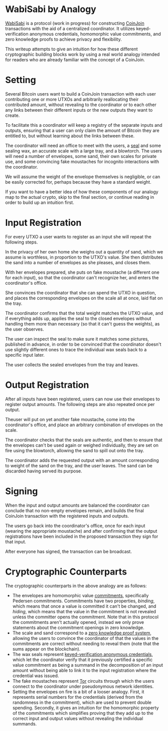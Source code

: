 # WabiSabi by Analogy

[WabiSabi](https://github.com/zkSNACKs/WabiSabi) is a protocol (work in
progress) for constructing
[CoinJoin](https://bitcointalk.org/index.php?topic=279249.0)
transactions with the aid of a centralized coordinator. It utilizes
keyed-verification anonymous credentials, homomorphic value commitments,
and zero knowledge proofs to achieve privacy and flexibility.

This writeup attempts to give an intuition for how these different
cryptographic building blocks work by using a real world analogy
intended for readers who are already familiar with the concept of a
CoinJoin.

# Setting

Several Bitcoin users want to build a CoinJoin transaction with each
user contributing one or more UTXOs and arbitrarily reallocating their
contributed amount, without revealing to the coordinator or to each
other any links between their different inputs or the new outputs they
want to create.

To facilitate this a coordinator will keep a registry of the separate
inputs and outputs, ensuring that a user can only claim the amount of
Bitcoin they are entitled to, but without learning about the links
between these.

The coordinator will need an office to meet with the users, a
[seal](https://en.wikipedia.org/wiki/Seal_\(emblem\)) and some sealing
wax, an accurate scale with a large tray, and a blowtorch. The users
will need a number of envelopes, some sand, their own scales for private
use, and some convincing fake moustaches for incognito interactions
with the coordinator.

We will assume the weight of the envelope themselves is negligible, or
can be easily corrected for, perhaps because they have a standard
weight.

If you want to have a better idea of how these components of our analogy
map to the actual crypto, skip to the final section, or continue reading
in order to build up an intuition first.

# Input Registration

For every UTXO a user wants to register as an input she will repeat the
following steps.

In the privacy of her own home she weighs out a quantity of sand, which we
assume is worthless, in proportion to the UTXO's value. She then distributes
the sand into a number of envelopes as she pleases, and closes them.

With her envelopes prepared, she puts on fake moustache (a different one
for each input), so that the coordinator can't recognize her, and enters
the coordinator's office.

She convinces the coordinator that she can spend the UTXO in question,
and places the corresponding envelopes on the scale all at once, laid
flat on the tray.

The coordinator confirms that the total weight matches the UTXO value,
and if everything adds up, applies the seal to the closed envelopes
without handling them more than necessary (so that it can't guess the
weights), as the user observes.

The user can inspect the seal to make sure it matches some pictures,
published in advance, in order to be convinced that the coordinator
doesn't use slightly different ones to trace the individual wax seals
back to a specific input later.

The user collects the sealed envelopes from the tray and leaves.

# Output Registration

After all inputs have been registered, users can now use their envelopes
to register output amounts. The following steps are also repeated once per
output.

Theuser will put on yet another fake moustache, come into the coordinator's
office, and place an arbitrary combination of envelopes on the scale.

The coordinator checks that the seals are authentic, and then to ensure
that the envelopes can't be used again or weighed individually, they are
set on fire using the blowtorch, allowing the sand to spill out onto the
tray.

The coordinator adds the requested output with an amount corresponding
to weight of the sand on the tray, and the user leaves. The sand can be
discarded having served its purpose.

# Signing

When the input and output amounts are balanced the coordinator can conclude
that no non-empty envelopes remain, and builds the final CoinJoin transaction
with the registered inputs and outputs.

The users go back into the coordinator's office, once for each input
(wearing the appropriate moustache) and after confirming that the output
registrations have been included in the proposed transaction they sign
for that input.

After everyone has signed, the transaction can be broadcast.

# Cryptographic Counterparts

The cryptographic counterparts in the above analogy are as follows:

  - The envelopes are homomorphic value
    [commitments](https://en.wikipedia.org/wiki/Cryptographic_commitment),
    specifically Pedersen commitments. Commitments have two properties,
    *binding*, which means that once a value is committed it can't be
    changed, and *hiding*, which means that the value in the commitment
    is not revealed unless the committer opens the commitment. Note that
    in this protocol the commitments aren't actually opened, instead we
    only prove statements about the commitment openings in zero
    knowledge.
  - The scale and sand correspond to a [zero knowledge proof
    system](https://en.wikipedia.org/wiki/Zero-knowledge_proof),
    allowing the users to convince the coordinator of that the values in
    the commitments are correct without needing to reveal them (note
    that the sums appear on the blockchain).
  - The wax seals represent [keyed-verification anonymous
    credentials](https://eprint.iacr.org/2019/1416), which let the
    coordinator verify that it previously certified a specific value
    commitment as being a summand in the decomposition of an input
    amount without being able to link it to the input registration where
    the credential was issued.
  - The fake moustaches represent
    [Tor](https://en.wikipedia.org/wiki/Tor_\(anonymity_network\))
    circuits through which the users connect to the coordinator under
    pseudonymous network identities.
  - Setting the envelopes on fire is a bit of a looser analogy. First,
    it represents serial numbers for the credentials (derived from the randomness in the commitment), which are used to
    prevent double spending. Secondly, it gives an intuition for the
    homomorphic property of the commitments which simplifies
    proving that they add up to the correct input and
    output values without revealing the individual summands.
